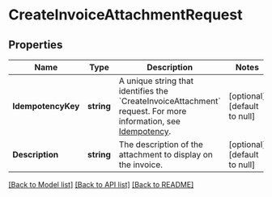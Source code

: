 # CreateInvoiceAttachmentRequest

## Properties
Name | Type | Description | Notes
------------ | ------------- | ------------- | -------------
**IdempotencyKey** | **string** | A unique string that identifies the &#x60;CreateInvoiceAttachment&#x60; request. For more information, see [Idempotency](https://developer.squareup.com/docs/build-basics/common-api-patterns/idempotency). | [optional] [default to null]
**Description** | **string** | The description of the attachment to display on the invoice. | [optional] [default to null]

[[Back to Model list]](../README.md#documentation-for-models) [[Back to API list]](../README.md#documentation-for-api-endpoints) [[Back to README]](../README.md)

